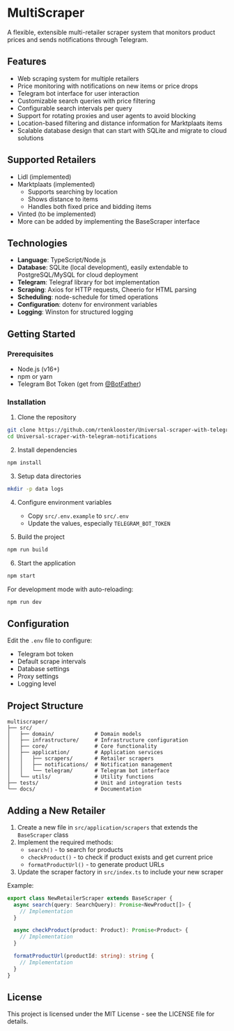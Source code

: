 # MultiScraper

A flexible, extensible multi-retailer scraper system that monitors product prices and sends notifications through Telegram.

## Features

- Web scraping system for multiple retailers
- Price monitoring with notifications on new items or price drops
- Telegram bot interface for user interaction
- Customizable search queries with price filtering
- Configurable search intervals per query
- Support for rotating proxies and user agents to avoid blocking
- Location-based filtering and distance information for Marktplaats items
- Scalable database design that can start with SQLite and migrate to cloud solutions

## Supported Retailers

- Lidl (implemented)
- Marktplaats (implemented)
  - Supports searching by location
  - Shows distance to items
  - Handles both fixed price and bidding items
- Vinted (to be implemented)
- More can be added by implementing the BaseScraper interface

## Technologies

- **Language**: TypeScript/Node.js
- **Database**: SQLite (local development), easily extendable to PostgreSQL/MySQL for cloud deployment
- **Telegram**: Telegraf library for bot implementation
- **Scraping**: Axios for HTTP requests, Cheerio for HTML parsing
- **Scheduling**: node-schedule for timed operations
- **Configuration**: dotenv for environment variables
- **Logging**: Winston for structured logging

## Getting Started

### Prerequisites

- Node.js (v16+)
- npm or yarn
- Telegram Bot Token (get from [@BotFather](https://t.me/botfather))

### Installation

1. Clone the repository
```bash
git clone https://github.com/rtenklooster/Universal-scraper-with-telegram-notifications.git
cd Universal-scraper-with-telegram-notifications
```

2. Install dependencies
```bash
npm install
```

3. Setup data directories
```bash
mkdir -p data logs
```

4. Configure environment variables
   - Copy `src/.env.example` to `src/.env`
   - Update the values, especially `TELEGRAM_BOT_TOKEN`

5. Build the project
```bash
npm run build
```

6. Start the application
```bash
npm start
```

For development mode with auto-reloading:
```bash
npm run dev
```

## Configuration

Edit the `.env` file to configure:

- Telegram bot token
- Default scrape intervals
- Database settings
- Proxy settings
- Logging level

## Project Structure

```
multiscraper/
├── src/
│   ├── domain/             # Domain models
│   ├── infrastructure/     # Infrastructure configuration
│   ├── core/               # Core functionality
│   ├── application/        # Application services
│   │   ├── scrapers/       # Retailer scrapers
│   │   ├── notifications/  # Notification management
│   │   └── telegram/       # Telegram bot interface
│   └── utils/              # Utility functions
├── tests/                  # Unit and integration tests
└── docs/                   # Documentation
```

## Adding a New Retailer

1. Create a new file in `src/application/scrapers` that extends the `BaseScraper` class
2. Implement the required methods:
   - `search()` - to search for products
   - `checkProduct()` - to check if product exists and get current price
   - `formatProductUrl()` - to generate product URLs
3. Update the scraper factory in `src/index.ts` to include your new scraper

Example:
```typescript
export class NewRetailerScraper extends BaseScraper {
  async search(query: SearchQuery): Promise<NewProduct[]> {
    // Implementation
  }

  async checkProduct(product: Product): Promise<Product> {
    // Implementation
  }

  formatProductUrl(productId: string): string {
    // Implementation
  }
}
```

## License

This project is licensed under the MIT License - see the LICENSE file for details.